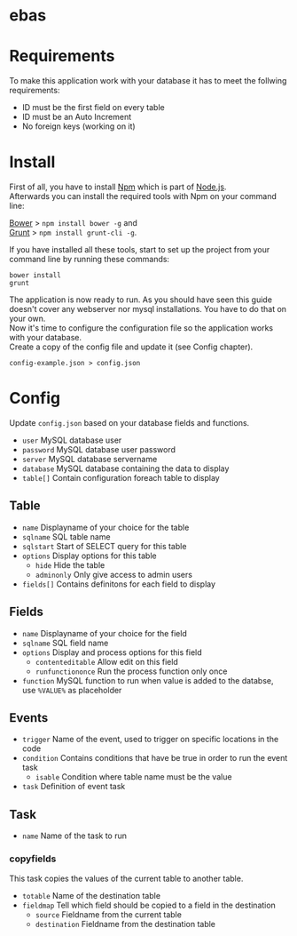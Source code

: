 ebas
====

# Requirements

To make this application work with your database it has to meet the follwing requirements:

* ID must be the first field on every table
* ID must be an Auto Increment
* No foreign keys (working on it)

# Install

First of all, you have to install [Npm](https://www.npmjs.org/) which is part of [Node.js](http://www.nodejs.org/).  
Afterwards you can install the required tools with Npm on your command line:  

[Bower](http://bower.io/) > `npm install bower -g` and  
[Grunt](http://gruntjs.com/) > `npm install grunt-cli -g`.

If you have installed all these tools, start to set up the project from your command line by running these commands:  

`bower install`  
`grunt`

The application is now ready to run.
As you should have seen this guide doesn't cover any webserver nor mysql installations. You have to do that on your own.  
Now it's time to configure the configuration file so the application works with your database.  
Create a copy of the config file and update it (see Config chapter).  

`config-example.json > config.json`

# Config

Update `config.json` based on your database fields and functions.

* `user` MySQL database user  
* `password` MySQL database user password  
* `server` MySQL database servername  
* `database` MySQL database containing the data to display  
* `table[]` Contain configuration foreach table to display  

## Table

* `name` Displayname of your choice for the table  
* `sqlname` SQL table name  
* `sqlstart` Start of SELECT query for this table  
* `options` Display options for this table  
  * `hide` Hide the table  
  * `adminonly` Only give access to admin users  
* `fields[]` Contains definitons for each field to display  

## Fields

* `name` Displayname of your choice for the field  
* `sqlname` SQL field name  
* `options` Display and process options for this field  
  * `contenteditable` Allow edit on this field  
  * `runfunctiononce` Run the process function only once  
* `function` MySQL function to run when value is added to the databse, use `%VALUE%` as placeholder  

## Events

* `trigger` Name of the event, used to trigger on specific locations in the code
* `condition` Contains conditions that have be true in order to run the event task
  * `isable` Condition where table name must be the value
* `task` Definition of event task

## Task

* `name` Name of the task to run

### copyfields

This task copies the values of the current table to another table.

* `totable` Name of the destination table
* `fieldmap` Tell which field should be copied to a field in the destination
  * `source` Fieldname from the current table
  * `destination` Fieldname from the destination table

